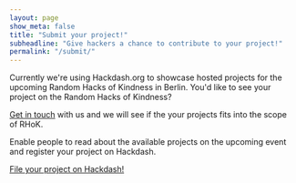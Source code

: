 ```yaml
---
layout: page
show_meta: false
title: "Submit your project!"
subheadline: "Give hackers a chance to contribute to your project!"
permalink: "/submit/"
---
```


Currently we're using Hackdash.org to showcase hosted projects for the upcoming Random Hacks of Kindness in Berlin. You'd like to see your project on the Random Hacks of Kindness?

<a href="mailto:rhok@mindkeeper.solutions" title="Contact us">Get in touch</a> with us and we will see if the your projects fits into the scope of RHoK.

Enable people to read about the available projects on the upcoming event and register your project on Hackdash.

<a href="https://hackdash.org/dashboards/hackbe/create" class="button success">File your project on Hackdash!</a>
